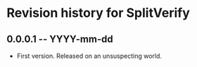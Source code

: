 # Revision history for SplitVerify

## 0.0.0.1 -- YYYY-mm-dd

* First version. Released on an unsuspecting world.
